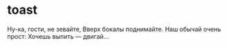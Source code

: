 # toast
Ну-ка, гости, не зевайте,
Вверх бокалы поднимайте.
Наш обычай очень прост:
Хочешь выпить — двигай...
